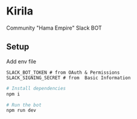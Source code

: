 # Kirila

Community "Hama Empire" Slack BOT

## Setup

Add env file

```env
SLACK_BOT_TOKEN # from OAuth & Permissions
SLACK_SIGNING_SECRET # from  Basic Information
```

```bash
# Install dependencies
npm i

# Run the bot
npm run dev
```
